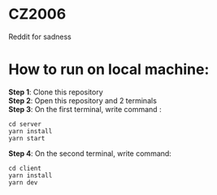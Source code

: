 # CZ2006
Reddit for sadness

# How to run on local machine:
**Step 1**: Clone this repository <br />
**Step 2**: Open this repository and 2 terminals <br />
**Step 3**: On the first terminal, write command : <br />
   ```
   cd server
   yarn install
   yarn start
   ```
**Step 4**: On the second terminal, write command:<br />
   ```
   cd client
   yarn install
   yarn dev
   ```
